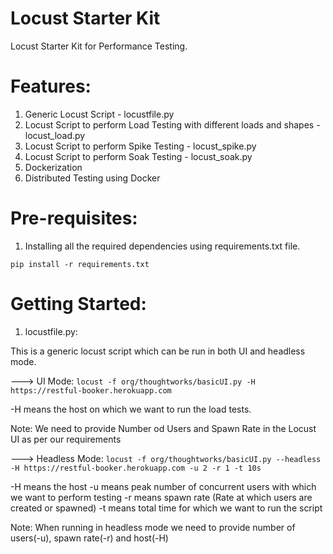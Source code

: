 # Locust Starter Kit
Locust Starter Kit for Performance Testing.
# Features:
1. Generic Locust Script - locustfile.py
2. Locust Script to perform Load Testing with different loads and shapes - locust_load.py
3. Locust Script to perform Spike Testing - locust_spike.py
4. Locust Script to perform Soak Testing - locust_soak.py
5. Dockerization
6. Distributed Testing using Docker

# Pre-requisites:

1. Installing all the required dependencies using requirements.txt file.

``` pip install -r requirements.txt ```

# Getting Started:

1. locustfile.py:

This is a generic locust script which can be run in both UI and headless mode. 

---> UI Mode: ``` locust -f org/thoughtworks/basicUI.py -H https://restful-booker.herokuapp.com ```

-H means the host on which we want to run the load tests.

Note: We need to provide Number od Users and Spawn Rate in the Locust UI as per our requirements

---> Headless Mode: ``` locust -f org/thoughtworks/basicUI.py --headless -H https://restful-booker.herokuapp.com -u 2 -r 1 -t 10s ```

-H means the host
-u means peak number of concurrent users with which we want to perform testing
-r means spawn rate (Rate at which users are created or spawned)
-t means total time for which we want to run the script

Note: When running in headless mode we need to provide number of users(-u), spawn rate(-r) and host(-H)

